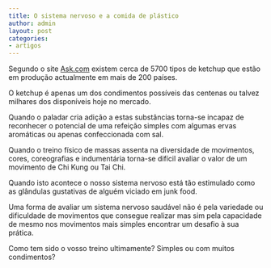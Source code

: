 ```yaml
---
title: O sistema nervoso e a comida de plástico
author: admin
layout: post
categories:
- artigos
---
```

Segundo o site <a href="http://wiki.answers.com/How_many_varieties_of_heinz_are_there#ixzz17e6q9fes" target="_blank">Ask.com</a> existem cerca de 5700 tipos de ketchup que estão em produção actualmente em mais de 200 países.

O ketchup é apenas um dos condimentos possíveis das centenas ou talvez milhares dos disponíveis hoje no mercado.

Quando o paladar cria adição a estas substâncias torna-se incapaz de reconhecer o potencial de uma refeição simples com algumas ervas aromáticas ou apenas confeccionada com sal.

Quando o treino físico de massas assenta na diversidade de movimentos, cores, coreografias e indumentária torna-se difícil avaliar o valor de um movimento de Chi Kung ou Tai Chi.

Quando isto acontece o nosso sistema nervoso está tão estimulado como as glândulas gustativas de alguém viciado em junk food.

Uma forma de avaliar um sistema nervoso saudável não é pela variedade ou dificuldade de movimentos que consegue realizar mas sim pela capacidade de mesmo nos movimentos mais simples encontrar um desafio à sua prática.

Como tem sido o vosso treino ultimamente? Simples ou com muitos condimentos?
